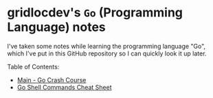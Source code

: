 # gridlocdev's ```Go``` (Programming Language) notes

I've taken some notes while learning the programming language "Go", which I've put in this GitHub repository so I can quickly look it up later.

Table of Contents:

- [Main - Go Crash Course](Go_Crash_Course.md)
- [Go Shell Commands Cheat Sheet](go%20shell%20commands.md)
